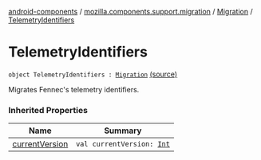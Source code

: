 [android-components](../../index.md) / [mozilla.components.support.migration](../index.md) / [Migration](index.md) / [TelemetryIdentifiers](./-telemetry-identifiers.md)

# TelemetryIdentifiers

`object TelemetryIdentifiers : `[`Migration`](index.md) [(source)](https://github.com/mozilla-mobile/android-components/blob/master/components/support/migration/src/main/java/mozilla/components/support/migration/FennecMigrator.kt#L102)

Migrates Fennec's telemetry identifiers.

### Inherited Properties

| Name | Summary |
|---|---|
| [currentVersion](current-version.md) | `val currentVersion: `[`Int`](https://kotlinlang.org/api/latest/jvm/stdlib/kotlin/-int/index.html) |
